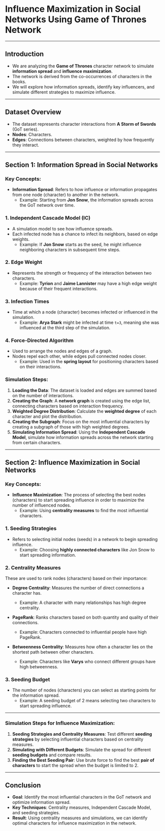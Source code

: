 
# **Influence Maximization in Social Networks Using Game of Thrones Network**

---

## **Introduction**

- We are analyzing the **Game of Thrones** character network to simulate **information spread** and **influence maximization**.
- The network is derived from the co-occurrences of characters in the books.
- We will explore how information spreads, identify key influencers, and simulate different strategies to maximize influence.

---

## **Dataset Overview**

- The dataset represents character interactions from **A Storm of Swords** (GoT series).
- **Nodes**: Characters.
- **Edges**: Connections between characters, weighted by how frequently they interact.

---

## **Section 1: Information Spread in Social Networks**

### Key Concepts:

- **Information Spread**: Refers to how influence or information propagates from one node (character) to another in the network.
  - Example: Starting from **Jon Snow**, the information spreads across the GoT network over time.

### 1. **Independent Cascade Model (IC)**
- A simulation model to see how influence spreads.
- Each infected node has a chance to infect its neighbors, based on edge weights.
  - Example: If **Jon Snow** starts as the seed, he might influence neighboring characters in subsequent time steps.

### 2. **Edge Weight**
- Represents the strength or frequency of the interaction between two characters.
  - Example: **Tyrion** and **Jaime Lannister** may have a high edge weight because of their frequent interactions.

### 3. **Infection Times**
- Time at which a node (character) becomes infected or influenced in the simulation.
  - Example: **Arya Stark** might be infected at time `t=3`, meaning she was influenced at the third step of the simulation.

### 4. **Force-Directed Algorithm**
- Used to arrange the nodes and edges of a graph.
- Nodes repel each other, while edges pull connected nodes closer.
  - Example: Used in the **spring layout** for positioning characters based on their interactions.

### Simulation Steps:

1. **Loading the Data**: The dataset is loaded and edges are summed based on the number of interactions.
2. **Creating the Graph**: A **network graph** is created using the edge list, connecting characters based on interaction frequency.
3. **Weighted Degree Distribution**: Calculate the **weighted degree** of each character and plot the distribution.
4. **Creating the Subgraph**: Focus on the most influential characters by creating a subgraph of those with high weighted degrees.
5. **Simulating Information Spread**: Using the **Independent Cascade Model**, simulate how information spreads across the network starting from certain characters.

---

## **Section 2: Influence Maximization in Social Networks**

### Key Concepts:

- **Influence Maximization**: The process of selecting the best nodes (characters) to start spreading influence in order to maximize the number of influenced nodes.
  - Example: Using **centrality measures** to find the most influential characters.

### 1. **Seeding Strategies**
- Refers to selecting initial nodes (seeds) in a network to begin spreading influence.
  - Example: Choosing **highly connected characters** like Jon Snow to start spreading information.

### 2. **Centrality Measures**
These are used to rank nodes (characters) based on their importance:

- **Degree Centrality**: Measures the number of direct connections a character has.
  - Example: A character with many relationships has high degree centrality.
  
- **PageRank**: Ranks characters based on both quantity and quality of their connections.
  - Example: Characters connected to influential people have high PageRank.
  
- **Betweenness Centrality**: Measures how often a character lies on the shortest path between other characters.
  - Example: Characters like **Varys** who connect different groups have high betweenness.

### 3. **Seeding Budget**
- The number of nodes (characters) you can select as starting points for the information spread.
  - Example: A seeding budget of 2 means selecting two characters to start spreading influence.

---

### Simulation Steps for Influence Maximization:

1. **Seeding Strategies and Centrality Measures**: Test different **seeding strategies** by selecting influential characters based on centrality measures.
2. **Simulating with Different Budgets**: Simulate the spread for different **seeding budgets** and compare results.
3. **Finding the Best Seeding Pair**: Use brute force to find the best **pair of characters** to start the spread when the budget is limited to 2.

---

## **Conclusion**

- **Goal**: Identify the most influential characters in the GoT network and optimize information spread.
- **Key Techniques**: Centrality measures, Independent Cascade Model, and seeding strategies.
- **Result**: Using centrality measures and simulations, we can identify optimal characters for influence maximization in the network.
